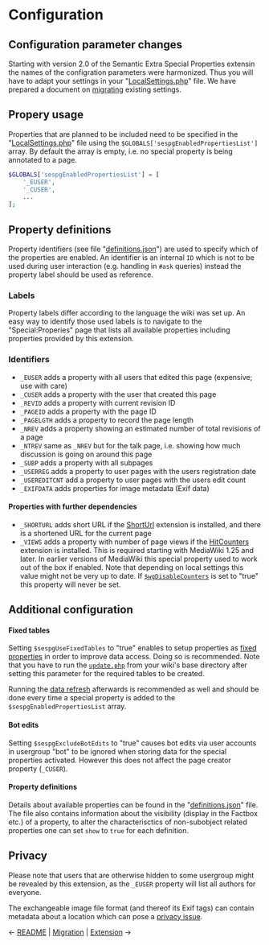 
# Configuration

## Configuration parameter changes

Starting with version 2.0 of the Semantic Extra Special Properties extensin the names of the
configration parameters were harmonized. Thus you will have to adapt your settings in your
"[LocalSettings.php][mw-localsettings]" file. We have prepared a document on [migrating](02-migration-to-20.md)
existing settings.

## Propery usage

Properties that are planned to be included need to be specified in the "[LocalSettings.php][mw-localsettings]"
file using the `$GLOBALS['sespgEnabledPropertiesList']` array. By default the array is empty,
i.e. no special property is being annotated to a page.

```php
$GLOBALS['sespgEnabledPropertiesList'] = [
	'_EUSER',
	'_CUSER',
	...
];
```
## Property definitions

Property identifiers (see file "[definitions.json](/src/Definition/definitions.json)") are used
to specify which of the properties are enabled. An identifier is an internal `ID` which is not to
be used during user interaction (e.g. handling in `#ask` queries) instead the property label should
be used as reference.

### Labels

Property labels differ according to the language the wiki was set up. An easy way to identify those
used labels is to navigate to the "Special:Properies" page that lists all available properties
including properties provided by this extension.

### Identifiers

- `_EUSER` adds a property with all users that edited this page (expensive; use with care)
- `_CUSER` adds a property with the user that created this page
- `_REVID` adds a property with current revision ID
- `_PAGEID` adds a property with the page ID
- `_PAGELGTH` adds a property to record the page length
- `_NREV` adds a property showing an estimated number of total revisions of a page
- `_NTREV` same as `_NREV` but for the talk page, i.e. showing how much discussion is going on around
  this page
- `_SUBP` adds a property with all subpages
- `_USERREG` adds a property to user pages with the users registration date
- `_USEREDITCNT` add a property to user pages with the users edit count
- `_EXIFDATA` adds properties for image metadata (Exif data)

#### Properties with further dependencies

- `_SHORTURL` adds short URL if the [ShortUrl][ShortUrl] extension is installed, and there is a shortened
  URL for the current page
- `_VIEWS` adds a property with number of page views if the [HitCounters][HitCounters] extension is
  installed. This is required starting with MediaWiki 1.25 and later. In earlier versions of MediaWiki
  this special property used to work out of the box if enabled. Note that depending on local settings
  this value might not be very up to date. If [`$wgDisableCounters`][$wgDisableCounters] is set to "true"
  this property will never be set.

## Additional configuration

#### Fixed tables

Setting `$sespgUseFixedTables` to "true" enables to setup properties as [fixed properties][fixedprop]
in order to improve data access. Doing so is recommended. Note that you have to run the [`update.php`][mw-update]
from your wiki's base directory after setting this parameter for the required tables to be created.

Running the [data refresh][data-refresh] afterwards is recommended as well and should be done every time
a special property is added to the `$sespgEnabledPropertiesList` array.

#### Bot edits

Setting `$sespgExcludeBotEdits` to "true" causes bot edits via user accounts in usergroup "bot" to be ignored
when storing data for the special properties activated. However this does not affect the page creator property
(`_CUSER`).

#### Property definitions

Details about available properties can be found in the "[definitions.json](/src/Definition/definitions.json)" file.
The file also contains information about the visibility (display in the Factbox etc.) of a property, to alter
the characterisctics of non-subobject related properties one can set `show` to `true` for each definition.

## Privacy

Please note that users that are otherwise hidden to some usergroup might be revealed by this extension, as the
`_EUSER` property will list all authors for everyone.

The exchangeable image file format (and thereof its Exif tags) can contain metadata about a location which can
pose a [privacy issue][privacy].

&larr; [README](README.md) | [Migration](02-migration-to-20.md) | [Extension](01-extension.md) &rarr;


[smw]: https://www.semantic-mediawiki.org/wiki/Semantic_MediaWiki
[subobject]: https://www.semantic-mediawiki.org/wiki/Subobject
[$wgDisableCounters]: https://www.mediawiki.org/wiki/Manual:$wgDisableCounters
[privacy]: https://en.wikipedia.org/wiki/Exchangeable_image_file_format#Privacy_and_security
[mw-testing]: https://www.mediawiki.org/wiki/Manual:PHP_unit_testing
[fixedprop]: https://www.semantic-mediawiki.org/wiki/Help:Fixed_properties
[MIME type]: https://www.semantic-mediawiki.org/wiki/Help:Special_property_MIME_type
[Media type]: https://www.semantic-mediawiki.org/wiki/Help:Special_property_Media_type
[ShortUrl]: https://www.mediawiki.org/wiki/Extension:ShortUrl
[HitCounters]: https://www.mediawiki.org/wiki/Extension:HitCounters
[data-refresh]: https://semantic-mediawiki.org/wiki/Help:Data_refresh#Examples
[mw-update]: https://www.mediawiki.org/wiki/Manual:Update.php
[mw-localsettings]: https://www.mediawiki.org/wiki/Manual:LocalSettings.php
[mw-contentlang]: https://www.mediawiki.org/wiki/Manual:$wgLanguageCode
